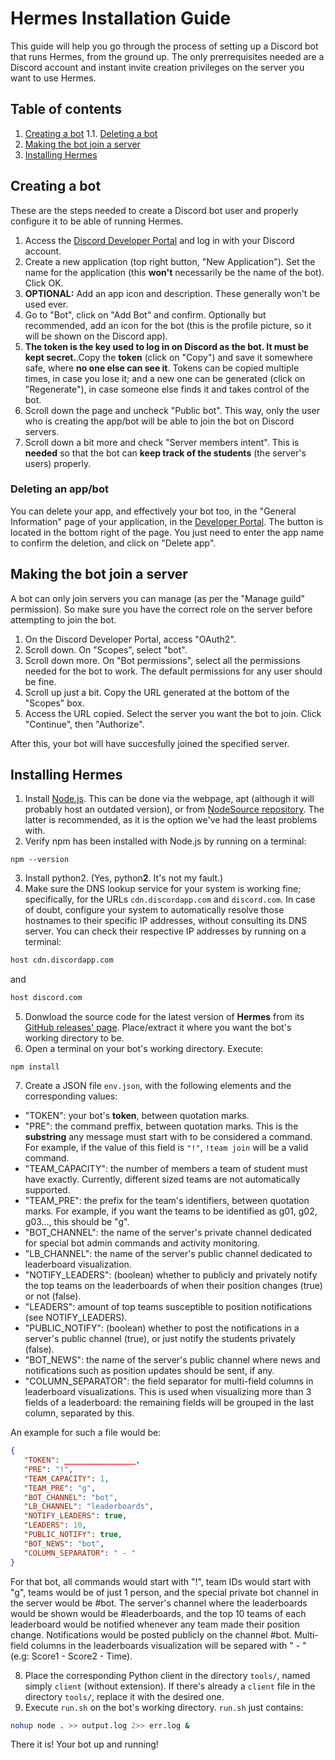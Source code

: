# Hermes Installation Guide

This guide will help you go through the process of setting up a Discord bot that runs Hermes, from the ground up. The only prerrequisites needed are a Discord account and instant invite creation privileges on the server you want to use Hermes.

## Table of contents
 1. [Creating a bot](#create)
   1.1. [Deleting a bot](#delete)
 2. [Making the bot join a server](#join)
 3. [Installing Hermes](#install)

## Creating a bot <a name=create></a>

These are the steps needed to create a Discord bot user and properly configure it to be able of running Hermes.

 1. Access the [Discord Developer Portal](https://discord.com/developers/applications) and log in with your Discord account.
 2. Create a new application (top right button, "New Application"). Set the name for the application (this **won't** necessarily be the name of the bot). Click OK. 
 3. **OPTIONAL:** Add an app icon and description. These generally won't be used ever.
 4. Go to "Bot", click on "Add Bot" and confirm. Optionally but recommended, add an icon for the bot (this is the profile picture, so it will be shown on the Discord app).
 5. **The token is the key used to log in on Discord as the bot. It must be kept secret.**.Copy the **token** (click on "Copy") and save it somewhere safe, where **no one else can see it**. Tokens can be copied multiple times, in case you lose it; and a new one can be generated (click on "Regenerate"), in case someone else finds it and takes control of the bot.
 6. Scroll down the page and uncheck "Public bot". This way, only the user who is creating the app/bot will be able to join the bot on Discord servers.
 7. Scroll down a bit more and check "Server members intent". This is **needed** so that the bot can **keep track of the students** (the server's users) properly.

### Deleting an app/bot <a name=delete></a>

You can delete your app, and effectively your bot too, in the "General Information" page of your application, in the [Developer Portal](https://discord.com/developers/applications). The button is located in the bottom right of the page. You just need to enter the app name to confirm the deletion, and click on "Delete app".

## Making the bot join a server <a name=join></a>

A bot can only join servers you can manage (as per the "Manage guild" permission). So make sure you have the correct role on the server before attempting to join the bot.

 1. On the Discord Developer Portal, access "OAuth2".
 2. Scroll down. On "Scopes", select "bot".
 3. Scroll down more. On "Bot permissions", select all the permissions needed for the bot to work. The default permissions for any user should be fine.
 4. Scroll up just a bit. Copy the URL generated at the bottom of the "Scopes" box.
 5. Access the URL copied. Select the server you want the bot to join. Click "Continue", then "Authorize".

After this, your bot will have succesfully joined the specified server.

## Installing Hermes <a name=install></a>
 1. Install [Node.js](https://nodejs.org/en/). This can be done via the webpage, apt (although it will probably host an outdated version), or from [NodeSource repository](https://github.com/nodesource/distributions#debinstall). The latter is recommended, as it is the option we've had the least problems with.
 2. Verify npm has been installed with Node.js by running on a terminal:
 ```
 npm --version
 ```
 3. Install python2. (Yes, python**2**. It's not my fault.)
 4. Make sure the DNS lookup service for your system is working fine; specifically, for the URLs `cdn.discordapp.com` and `discord.com`. In case of doubt, configure your system to automatically resolve those hostnames to their specific IP addresses, without consulting its DNS server. You can check their respective IP addresses by running on a terminal:
 ```sh
 host cdn.discordapp.com
 ```
 and
 ```sh
 host discord.com
 ```
 5. Donwload the source code for the latest version of **Hermes** from its [GitHub releases' page](https://github.com/0xb01u/Cerberus/releases). Place/extract it where you want the bot's working directory to be.
 6. Open a terminal on your bot's working directory. Execute:
 ```
 npm install
 ```
 7. Create a JSON file `env.json`, with the following elements and the corresponding values:
   * "TOKEN": your bot's **token**, between quotation marks.
   * "PRE": the command preffix, between quotation marks. This is the **substring** any message must start with to be considered a command. For example, if the value of this field is `"!"`, `!team join` will be a valid command.
   * "TEAM_CAPACITY": the number of members a team of student must have exactly. Currently, different sized teams are not automatically supported.
   * "TEAM_PRE": the prefix for the team's identifiers, between quotation marks. For example, if you want the teams to be identified as g01, g02, g03..., this should be "g".
   * "BOT_CHANNEL": the name of the server's private channel dedicated for special bot admin commands and activity monitoring.
   * "LB_CHANNEL": the name of the server's public channel dedicated to leaderboard visualization.
   * "NOTIFY_LEADERS": (boolean) whether to publicly and privately notify the top teams on the leaderboards of when their position changes (true) or not (false).
   * "LEADERS": amount of top teams susceptible to position notifications (see NOTIFY_LEADERS).
   * "PUBLIC_NOTIFY": (boolean) whether to post the notifications in a server's public channel (true), or just notify the students privately (false).
   * "BOT_NEWS": the name of the server's public channel where news and notifications such as position updates should be sent, if any.
   * "COLUMN_SEPARATOR": the field separator for multi-field columns in leaderboard visualizations. This is used when visualizing more than 3 fields of a leaderboard: the remaining fields will be grouped in the last column, separated by this.

An example for such a file would be:
 ```json
 {
 	"TOKEN": ________________,
 	"PRE": "!",
 	"TEAM_CAPACITY": 1,
 	"TEAM_PRE": "g",
 	"BOT_CHANNEL": "bot",
 	"LB_CHANNEL": "leaderboards",
 	"NOTIFY_LEADERS": true,
 	"LEADERS": 10,
 	"PUBLIC_NOTIFY": true,
 	"BOT_NEWS": "bot",
 	"COLUMN_SEPARATOR": " - "
 }
 ```
 For that bot, all commands would start with "!", team IDs would start with "g", teams would be of just 1 person, and the special private bot channel in the server would be #bot. The server's channel where the leaderboards would be shown would be #leaderboards, and the top 10 teams of each leaderboard would be notified whenever any team made their position change. Notifications would be posted publicly on the channel #bot. Multi-field columns in the leaderboards visualization will be separed with " - " (e.g: Score1 - Score2 - Time).

 8. Place the corresponding Python client in the directory `tools/`, named simply `client` (without extension). If there's already a `client` file in the directory `tools/`, replace it with the desired one.
 9. Execute `run.sh` on the bot's working directory. `run.sh` just contains:
 ```sh
 nohup node . >> output.log 2>> err.log &
 ```

There it is! Your bot up and running!
